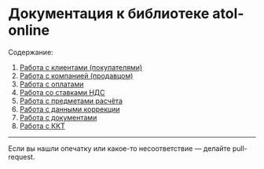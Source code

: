 # Документация к библиотеке atol-online

Содержание:
1. [Работа с клиентами (покупателями)](client.md)
2. [Работа с компанией (продавцом)](company.md)
3. [Работа с оплатами](payments.md)
4. [Работа со ставками НДС](vats.md)
5. [Работа с предметами расчёта](items.md)
6. [Работа с данными коррекции](correction_info.md)
7. [Работа с документами](documents.md)
8. [Работа с ККТ](kkt.md)

---

Если вы нашли опечатку или какое-то несоответствие — делайте pull-request. 
